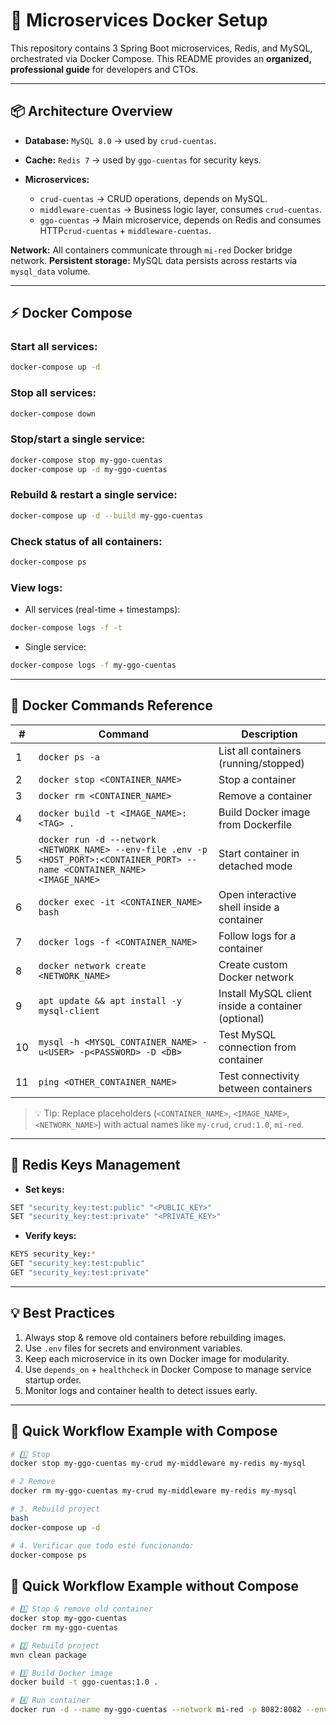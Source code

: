 # 🚀 Microservices Docker Setup

This repository contains 3 Spring Boot microservices, Redis, and MySQL, orchestrated via Docker Compose. This README provides an **organized, professional guide** for developers and CTOs.

---

## 📦 Architecture Overview

* **Database:** `MySQL 8.0` → used by `crud-cuentas`.
* **Cache:** `Redis 7` → used by `ggo-cuentas` for security keys.
* **Microservices:**

  * `crud-cuentas` → CRUD operations, depends on MySQL.
  * `middleware-cuentas` → Business logic layer, consumes `crud-cuentas`.
  * `ggo-cuentas` → Main microservice, depends on Redis and consumes HTTP`crud-cuentas` + `middleware-cuentas`.

**Network:** All containers communicate through `mi-red` Docker bridge network.
**Persistent storage:** MySQL data persists across restarts via `mysql_data` volume.

---

## ⚡ Docker Compose

### Start all services:

```bash
docker-compose up -d
```

### Stop all services:

```bash
docker-compose down
```

### Stop/start a single service:

```bash
docker-compose stop my-ggo-cuentas
docker-compose up -d my-ggo-cuentas
```

### Rebuild & restart a single service:

```bash
docker-compose up -d --build my-ggo-cuentas
```

### Check status of all containers:

```bash
docker-compose ps
```

### View logs:

* All services (real-time + timestamps):

```bash
docker-compose logs -f -t
```

* Single service:

```bash
docker-compose logs -f my-ggo-cuentas
```

---

## 🐳 Docker Commands Reference

| #  | Command                                                                                                                       | Description                                        |
| -- | ----------------------------------------------------------------------------------------------------------------------------- | -------------------------------------------------- |
| 1  | `docker ps -a`                                                                                                                | List all containers (running/stopped)              |
| 2  | `docker stop <CONTAINER_NAME>`                                                                                                | Stop a container                                   |
| 3  | `docker rm <CONTAINER_NAME>`                                                                                                  | Remove a container                                 |
| 4  | `docker build -t <IMAGE_NAME>:<TAG> .`                                                                                        | Build Docker image from Dockerfile                 |
| 5  | `docker run -d --network <NETWORK_NAME> --env-file .env -p <HOST_PORT>:<CONTAINER_PORT> --name <CONTAINER_NAME> <IMAGE_NAME>` | Start container in detached mode                   |
| 6  | `docker exec -it <CONTAINER_NAME> bash`                                                                                       | Open interactive shell inside a container          |
| 7  | `docker logs -f <CONTAINER_NAME>`                                                                                             | Follow logs for a container                        |
| 8  | `docker network create <NETWORK_NAME>`                                                                                        | Create custom Docker network                       |
| 9  | `apt update && apt install -y mysql-client`                                                                                   | Install MySQL client inside a container (optional) |
| 10 | `mysql -h <MYSQL_CONTAINER_NAME> -u<USER> -p<PASSWORD> -D <DB>`                                                               | Test MySQL connection from container               |
| 11 | `ping <OTHER_CONTAINER_NAME>`                                                                                                 | Test connectivity between containers               |

> 💡 Tip: Replace placeholders (`<CONTAINER_NAME>`, `<IMAGE_NAME>`, `<NETWORK_NAME>`) with actual names like `my-crud`, `crud:1.0`, `mi-red`.

---

## 🔑 Redis Keys Management

* **Set keys:**

```bash
SET "security_key:test:public" "<PUBLIC_KEY>"
SET "security_key:test:private" "<PRIVATE_KEY>"
```

* **Verify keys:**

```bash
KEYS security_key:*
GET "security_key:test:public"
GET "security_key:test:private"
```

---

## 💡 Best Practices

1. Always stop & remove old containers before rebuilding images.
2. Use `.env` files for secrets and environment variables.
3. Keep each microservice in its own Docker image for modularity.
4. Use `depends_on` + `healthcheck` in Docker Compose to manage service startup order.
5. Monitor logs and container health to detect issues early.

---

## 🔧 Quick Workflow Example with Compose

```bash
# 1️⃣ Stop 
docker stop my-ggo-cuentas my-crud my-middleware my-redis my-mysql

# 2 Remove 
docker rm my-ggo-cuentas my-crud my-middleware my-redis my-mysql

# 3. Rebuild project 
bash
docker-compose up -d

# 4. Verificar que todo esté funcionando:
docker-compose ps
```

## 🔧 Quick Workflow Example without Compose

```bash
# 1️⃣ Stop & remove old container
docker stop my-ggo-cuentas
docker rm my-ggo-cuentas

# 2️⃣ Rebuild project
mvn clean package

# 3️⃣ Build Docker image
docker build -t ggo-cuentas:1.0 .

# 4️⃣ Run container
docker run -d --name my-ggo-cuentas --network mi-red -p 8082:8082 --env-file .env ggo-cuentas:1.0
```
